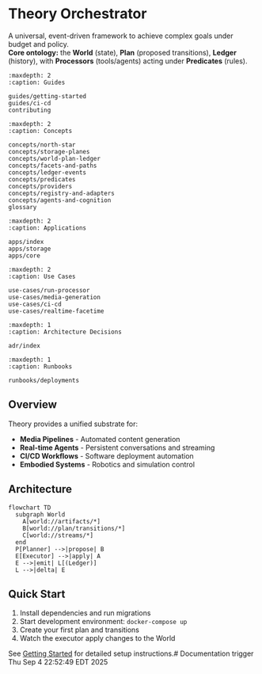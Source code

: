 # Theory Orchestrator

A universal, event-driven framework to achieve complex goals under budget and policy.  
**Core ontology:** the **World** (state), **Plan** (proposed transitions), **Ledger** (history), with **Processors** (tools/agents) acting under **Predicates** (rules).

```{toctree}
:maxdepth: 2
:caption: Guides

guides/getting-started
guides/ci-cd
contributing
```

```{toctree}
:maxdepth: 2
:caption: Concepts

concepts/north-star
concepts/storage-planes
concepts/world-plan-ledger
concepts/facets-and-paths
concepts/ledger-events
concepts/predicates
concepts/providers
concepts/registry-and-adapters
concepts/agents-and-cognition
glossary
```

```{toctree}
:maxdepth: 2
:caption: Applications

apps/index
apps/storage
apps/core
```

```{toctree}
:maxdepth: 2
:caption: Use Cases

use-cases/run-processor
use-cases/media-generation
use-cases/ci-cd
use-cases/realtime-facetime
```

```{toctree}
:maxdepth: 1
:caption: Architecture Decisions

adr/index
```

```{toctree}
:maxdepth: 1
:caption: Runbooks

runbooks/deployments
```

## Overview

Theory provides a unified substrate for:
- **Media Pipelines** - Automated content generation
- **Real-time Agents** - Persistent conversations and streaming  
- **CI/CD Workflows** - Software deployment automation
- **Embodied Systems** - Robotics and simulation control

## Architecture

```{mermaid}
flowchart TD
  subgraph World
    A[world://artifacts/*]
    B[world://plan/transitions/*] 
    C[world://streams/*]
  end
  P[Planner] -->|propose| B
  E[Executor] -->|apply| A
  E -->|emit| L[(Ledger)]
  L -->|delta| E
```

## Quick Start

1. Install dependencies and run migrations
2. Start development environment: `docker-compose up`
3. Create your first plan and transitions
4. Watch the executor apply changes to the World

See [Getting Started](guides/getting-started) for detailed setup instructions.# Documentation trigger Thu Sep  4 22:52:49 EDT 2025
